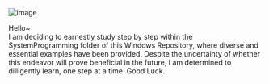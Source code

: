 ![image](https://github.com/JeonSH-Francesco/Windows/assets/112309895/b36c2b72-f641-4b5c-8e54-087ecbab38bb)

Hello~</br>
I am deciding to earnestly study step by step within the SystemProgramming folder of this Windows Repository, where diverse and essential examples have been provided.
Despite the uncertainty of whether this endeavor will prove beneficial in the future, I am determined to dilligently learn, one step at a time.
Good Luck.
